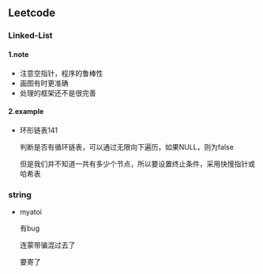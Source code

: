 ## Leetcode



### Linked-List

#### 1.note

- 注意空指针，程序的鲁棒性
- 画图有时更准确
- 处理的框架还不是很完善



#### 2.example

- 环形链表141

  判断是否有循环链表，可以通过无限向下遍历，如果NULL，则为false

  但是我们并不知道一共有多少个节点，所以要设置终止条件，采用快慢指针或哈希表

  

### string

- myatoi

  有bug
  
  连蒙带骗混过去了
  
  要寄了
